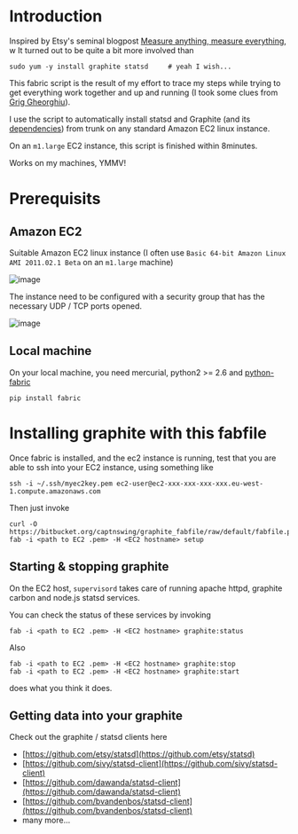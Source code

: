 # Introduction

Inspired by Etsy's seminal blogpost [Measure anything, measure everything](http://codeascraft.etsy.com/2011/02/15/measure-anything-measure-everything),
w
It turned out to be quite a bit more involved than

    sudo yum -y install graphite statsd     # yeah I wish...

This fabric script is the result of my effort to trace my steps while trying to get everything
work together and up and running (I took some clues from [Grig Gheorghiu](http://agiletesting.blogspot.com/2011/04/installing-and-configuring-graphite.html)).

I use the script to automatically install statsd and Graphite (and its [dependencies](http://graphite.readthedocs.org/en/latest/install.html)) from trunk on any standard Amazon EC2 linux instance.

On an `m1.large` EC2 instance, this script is finished within 8minutes.

Works on my machines, YMMV!

# Prerequisits

## Amazon EC2

Suitable Amazon EC2 linux instance (I often use `Basic 64-bit Amazon Linux AMI 2011.02.1 Beta`
on an `m1.large` machine)

![image](https://bitbucket.org/captnswing/graphite_provisioning/raw/default/ec2instance.png)

The instance need to be configured with a security group that has the necessary UDP / TCP ports opened.

![image](https://bitbucket.org/captnswing/graphite_provisioning/raw/default/ec2firewall.png)

## Local machine

On your local machine, you need mercurial, python2 >= 2.6 and [python-fabric](http://docs.fabfile.org)

    pip install fabric

# Installing graphite with this fabfile

Once fabric is installed, and the ec2 instance is running,
test that you are able to ssh into your EC2 instance, using something like

    ssh -i ~/.ssh/myec2key.pem ec2-user@ec2-xxx-xxx-xxx-xxx.eu-west-1.compute.amazonaws.com

Then just invoke

    curl -O https://bitbucket.org/captnswing/graphite_fabfile/raw/default/fabfile.py
    fab -i <path to EC2 .pem> -H <EC2 hostname> setup

## Starting & stopping graphite

On the EC2 host, `supervisord` takes care of running apache httpd, graphite carbon and node.js statsd services.

You can check the status of these services by invoking

    fab -i <path to EC2 .pem> -H <EC2 hostname> graphite:status

Also

    fab -i <path to EC2 .pem> -H <EC2 hostname> graphite:stop
    fab -i <path to EC2 .pem> -H <EC2 hostname> graphite:start

does what you think it does.

## Getting data into your graphite

Check out the graphite / statsd clients here

* [https://github.com/etsy/statsd](https://github.com/etsy/statsd)
* [https://github.com/sivy/statsd-client](https://github.com/sivy/statsd-client)
* [https://github.com/dawanda/statsd-client](https://github.com/dawanda/statsd-client)
* [https://github.com/bvandenbos/statsd-client](https://github.com/bvandenbos/statsd-client)
* many more...



